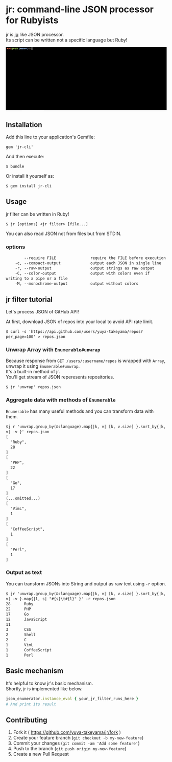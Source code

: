 # jr: command-line JSON processor for Rubyists

jr is [jq](http://stedolan.github.io/jq/) like JSON processor.  
Its script can be written not a specific language but Ruby!

![jr in action](./resources/img/jr.gif)

## Installation

Add this line to your application's Gemfile:

    gem 'jr-cli'

And then execute:

    $ bundle

Or install it yourself as:

    $ gem install jr-cli

## Usage

jr filter can be written in Ruby!

```
$ jr [options] <jr filter> [file...]
```

You can also read JSON not from files but from STDIN.

### options

```
        --require FILE               require the FILE before execution
    -c, --compact-output             output each JSON in single line
    -r, --raw-output                 output strings as raw output
    -C, --color-output               output with colors even if writing to a pipe or a file
    -M, --monochrome-output          output without colors
```

## jr filter tutorial

Let's process JSON of GitHub API!

At first, download JSON of repos into your local to avoid API rate limit.

```
$ curl -s 'https://api.github.com/users/yuya-takeyama/repos?per_page=100' > repos.json
```

### Unwrap Array with `Enumerable#unwrap`

Because response from `GET /users/:username/repos` is wrapped with `Array`, unwrap it using `Enumerable#unwrap`.  
It's a built-in method of jr.  
You'll get stream of JSON reperesents repositories.

```
$ jr 'unwrap' repos.json
```

### Aggregate data with methods of `Enumerable`

`Enumerable` has many useful methods and you can transform data with them.

```
$j r 'unwrap.group_by(&:language).map{|k, v| [k, v.size] }.sort_by{|k, v| -v }' repos.json
[
  "Ruby",
  28
]
[
  "PHP",
  22
]
[
  "Go",
  17
]
(...omitted...)
[
  "VimL",
  1
]
[
  "CoffeeScript",
  1
]
[
  "Perl",
  1
]
```

### Output as text

You can transform JSONs into String and output as raw text using `-r` option.

```
$ jr 'unwrap.group_by(&:language).map{|k, v| [k, v.size] }.sort_by{|k, v| -v }.map{|l, s| "#{s}\t#{l}" }' -r repos.json
28      Ruby
22      PHP
17      Go
12      JavaScript
11
3       CSS
2       Shell
2       C
1       VimL
1       CoffeeScript
1       Perl
```

## Basic mechanism

It's helpful to know jr's basic mechanism.  
Shortly, jr is implemented like below.

```ruby
json_enumerator.instance_eval { your_jr_filter_runs_here }
# And print its result
```

## Contributing

1. Fork it ( https://github.com/yuya-takeyama/jr/fork )
2. Create your feature branch (`git checkout -b my-new-feature`)
3. Commit your changes (`git commit -am 'Add some feature'`)
4. Push to the branch (`git push origin my-new-feature`)
5. Create a new Pull Request
